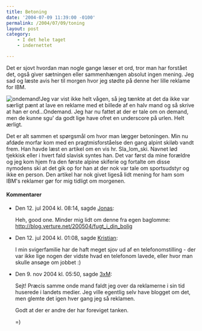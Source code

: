 ```yaml
---
title: Betoning
date: '2004-07-09 11:39:00 -0100'
permalink: /2004/07/09/toning
layout: post
category:
    - I det hele taget
    - indernettet

---
```

Det er sjovt hvordan man nogle gange læser et ord, tror man har forstået det, også giver sætningen eller sammenhængen absolut ingen mening. Jeg sad og læste avis her til morgen hvor jeg stødte på denne her lille reklame for IBM.

 ![ondemand!](http://xoc.dk/images/things/ondemand.png)Jeg var vist ikke helt vågen, så jeg tænkte at det da ikke var særligt pænt at lave en reklame med et billede af en halv mand og så skrive at han er ond...Ondemand. Jeg har nu fattet at der er tale om on demand, men de kunne sgu' da godt lige have ofret en underscore på urlen. Helt ærligt.

Det er alt sammen et spørgsmål om hvor man lægger betoningen. Min nu afdøde morfar kom med en pragtmisforståelse den gang alpint skiløb vandt frem. Han havde læst en artikel om en vis hr. Sla_lom_ski. Navnet lød tjekkisk eller i hvert fald slavisk syntes han. Det var først da mine forældre og jeg kom hjem fra den første alpine skiferie og fortalte om disse nymodens ski at det gik op for han at der nok var tale om sportsudstyr og ikke en person. Den artikel har nok givet ligeså lidt mening for ham som IBM's reklamer gør for mig tidligt om morgenen.
<div class="vintage-comments">
<h4>Kommentarer </h4>
<ul class="vintage-comments-list"><li>
<p class="comment-meta">Den <time datetime="2004-07-12T08:14:52+02:00">12. jul 2004 kl.  08:14</time>, sagde <a href="http://verture.net/">Jonas</a>:</p>
<p>Heh, good one. Minder mig lidt om denne fra egen baglomme: <a href="http://blog.verture.net/200504/fugt_i_din_bolig">http://blog.verture.net/200504/fugt_i_din_bolig</a></p>
</li>

<li>
<p class="comment-meta">Den <time datetime="2004-07-12T13:08:05+02:00">12. jul 2004 kl.  01:08</time>, sagde <a href="http://quovadis.dk">Kristian</a>:</p>
<p>I min svigerfamilie har de haft meget sjov ud af en telefonomstilling - der var ikke lige nogen der vidste hvad en telefonom lavede, eller hvor man skulle ansøge om jobbet :)</p>
</li>

<li>
<p class="comment-meta">Den <time datetime="2004-11-09T17:50:27+01:00">9. nov 2004 kl.  05:50</time>, sagde <a href="http://detfalskested.dk">3xM</a>:</p>
<p>Sejt! Præcis samme onde mand faldt jeg over da reklamerne i sin tid huserede i landets medier. Jeg ville egentlig selv have blogget om det, men glemte det igen hver gang jeg så reklamen.</p>
<p>Godt at der er andre der har foreviget tanken.</p>
<p>=)</p>
</li>
</ul>
</div>
